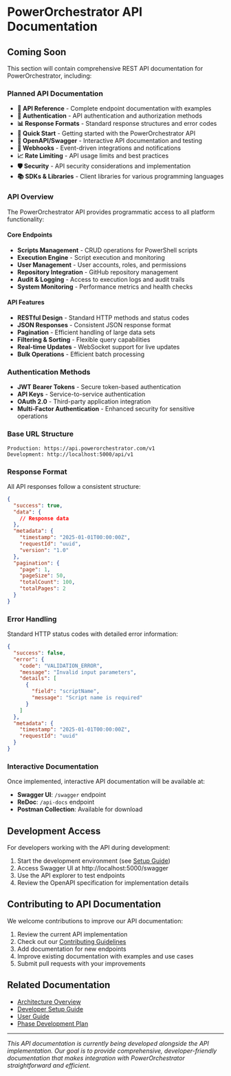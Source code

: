 # PowerOrchestrator API Documentation

## Coming Soon

This section will contain comprehensive REST API documentation for PowerOrchestrator, including:

### Planned API Documentation

- **🔗 API Reference** - Complete endpoint documentation with examples
- **🔐 Authentication** - API authentication and authorization methods
- **📊 Response Formats** - Standard response structures and error codes
- **🚀 Quick Start** - Getting started with the PowerOrchestrator API
- **📝 OpenAPI/Swagger** - Interactive API documentation and testing
- **🔄 Webhooks** - Event-driven integrations and notifications
- **📈 Rate Limiting** - API usage limits and best practices
- **🛡️ Security** - API security considerations and implementation
- **📚 SDKs & Libraries** - Client libraries for various programming languages

### API Overview

The PowerOrchestrator API provides programmatic access to all platform functionality:

#### Core Endpoints

- **Scripts Management** - CRUD operations for PowerShell scripts
- **Execution Engine** - Script execution and monitoring
- **User Management** - User accounts, roles, and permissions
- **Repository Integration** - GitHub repository management
- **Audit & Logging** - Access to execution logs and audit trails
- **System Monitoring** - Performance metrics and health checks

#### API Features

- **RESTful Design** - Standard HTTP methods and status codes
- **JSON Responses** - Consistent JSON response format
- **Pagination** - Efficient handling of large data sets
- **Filtering & Sorting** - Flexible query capabilities
- **Real-time Updates** - WebSocket support for live updates
- **Bulk Operations** - Efficient batch processing

### Authentication Methods

- **JWT Bearer Tokens** - Secure token-based authentication
- **API Keys** - Service-to-service authentication
- **OAuth 2.0** - Third-party application integration
- **Multi-Factor Authentication** - Enhanced security for sensitive operations

### Base URL Structure

```
Production: https://api.powerorchestrator.com/v1
Development: http://localhost:5000/api/v1
```

### Response Format

All API responses follow a consistent structure:

```json
{
  "success": true,
  "data": {
    // Response data
  },
  "metadata": {
    "timestamp": "2025-01-01T00:00:00Z",
    "requestId": "uuid",
    "version": "1.0"
  },
  "pagination": {
    "page": 1,
    "pageSize": 50,
    "totalCount": 100,
    "totalPages": 2
  }
}
```

### Error Handling

Standard HTTP status codes with detailed error information:

```json
{
  "success": false,
  "error": {
    "code": "VALIDATION_ERROR",
    "message": "Invalid input parameters",
    "details": [
      {
        "field": "scriptName",
        "message": "Script name is required"
      }
    ]
  },
  "metadata": {
    "timestamp": "2025-01-01T00:00:00Z",
    "requestId": "uuid"
  }
}
```

### Interactive Documentation

Once implemented, interactive API documentation will be available at:

- **Swagger UI**: `/swagger` endpoint
- **ReDoc**: `/api-docs` endpoint
- **Postman Collection**: Available for download

## Development Access

For developers working with the API during development:

1. Start the development environment (see [Setup Guide](../developer-guide/setup.md))
2. Access Swagger UI at http://localhost:5000/swagger
3. Use the API explorer to test endpoints
4. Review the OpenAPI specification for implementation details

## Contributing to API Documentation

We welcome contributions to improve our API documentation:

1. Review the current API implementation
2. Check out our [Contributing Guidelines](../developer-guide/contributing.md)
3. Add documentation for new endpoints
4. Improve existing documentation with examples and use cases
5. Submit pull requests with your improvements

## Related Documentation

- [Architecture Overview](../architecture/overview.md)
- [Developer Setup Guide](../developer-guide/setup.md)
- [User Guide](../user-guide/getting-started.md)
- [Phase Development Plan](../POrch-PhasePlan.md)

---

*This API documentation is currently being developed alongside the API implementation. Our goal is to provide comprehensive, developer-friendly documentation that makes integration with PowerOrchestrator straightforward and efficient.*